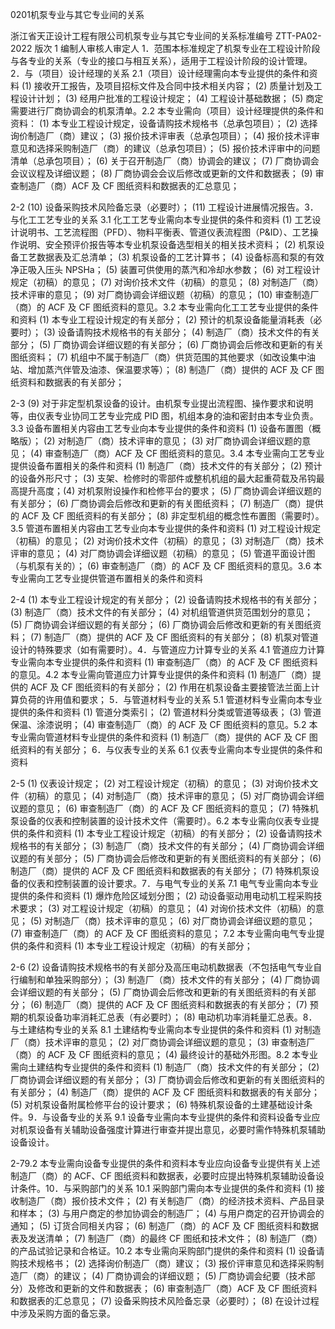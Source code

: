 0201机泵专业与其它专业间的关系


浙江省天正设计工程有限公司机泵专业与其它专业间的关系标准编号 ZTT-PA02-2022 版次     1 编制人审核人审定人 1．范围本标准规定了机泵专业在工程设计阶段与各专业的关系（专业的接口与相互关系），适用于工程设计阶段的设计管理。2．与（项目）设计经理的关系 2.1（项目）设计经理需向本专业提供的条件和资料 (1) 接收开工报告，及项目招标文件及合同中技术相关内容； (2) 质量计划及工程设计计划； (3) 经用户批准的工程设计规定； (4) 工程设计基础数据； (5) 商定需要进行厂商协调会的机泵清单。2.2 本专业需向（项目）设计经理提供的条件和资料： (1) 本专业工程设计规定，设备请购技术规格书（总承包项目）； (2) 选择询价制造厂（商）建议； (3) 报价技术评审表（总承包项目）； (4) 报价技术评审意见和选择采购制造厂（商）的建议（总承包项目）； (5) 报价技术评审中的问题清单（总承包项目）； (6) 关于召开制造厂（商）协调会的建议； (7) 厂商协调会会议议程及详细议题； (8) 厂商协调会会议后修改或更新的文件和数据表； (9) 审查制造厂（商）ACF 及 CF 图纸资料和数据表的汇总意见；

2-2 (10) 设备采购技术风险备忘录（必要时）； (11) 工程设计进展情况报告。3．与化工工艺专业的关系 3.1 化工工艺专业需向本专业提供的条件和资料 (1) 工艺设计说明书、工艺流程图（PFD）、物料平衡表、管道仪表流程图（P&ID）、工艺操作说明、安全预评价报告等本专业机泵设备选型相关的相关技术资料； (2) 机泵设备工艺数据表及汇总清单； (3) 机泵设备的工艺计算书； (4) 设备标高和泵的有效净正吸入压头 NPSHa； (5) 装置可供使用的蒸汽和冷却水参数； (6) 对工程设计规定（初稿）的意见； (7) 对询价技术文件（初稿）的意见； (8) 对制造厂（商）技术评审的意见； (9) 对厂商协调会详细议题（初稿）的意见； (10) 审查制造厂（商）的 ACF 及 CF 图纸资料的意见。3.2 本专业需向化工工艺专业提供的条件和资料 (1) 本专业工程设计规定的有关部分； (2) 预计的机泵设备能量消耗表（必要时）； (3) 设备请购技术规格书的有关部分； (4) 制造厂（商）技术文件的有关部分； (5) 厂商协调会详细议题的有关部分； (6) 厂商协调会后修改和更新的有关图纸资料； (7) 机组中不属于制造厂（商）供货范围的其他要求（如改设集中油站、增加蒸汽伴管及油漆、保温要求等）； (8) 制造厂（商）提供的 ACF 及 CF 图纸资料和数据表的有关部分；

2-3 (9) 对于非定型机泵设备的设计。由机泵专业提出流程图、操作要求和说明等，由仪表专业协同工艺专业完成 PID 图，机组本身的油和密封由本专业负责。3.3 设备布置相关内容由工艺专业向本专业提供的条件和资料 (1) 设备布置图（概略版）； (2) 对制造厂（商）技术评审的意见； (3) 对厂商协调会详细议题的意见； (4) 审查制造厂（商）ACF 及 CF 图纸资料的意见。3.4 本专业需向工艺专业提供设备布置相关的条件和资料 (1) 制造厂（商）技术文件的有关部分； (2) 预计的设备外形尺寸； (3) 支架、检修时的零部件或整机机组的最大起重荷载及吊钩最高提升高度；(4) 对机泵附设操作和检修平台的要求； (5) 厂商协调会详细议题的有关部分； (6) 厂商协调会后修改和更新的有关图纸资料； (7) 制造厂（商）提供的 ACF 及 CF 图纸资料的有关部分； (8) 非定型机组的概念性布置图（需要时）。3.5 管道布置相关内容由工艺专业向本专业提供的条件和资料 (1) 对工程设计规定（初稿）的意见； (2) 对询价技术文件（初稿）的意见； (3) 对制造厂（商）技术评审的意见； (4) 对厂商协调会详细议题（初稿）的意见； (5) 管道平面设计图（与机泵有关的）； (6) 审查制造厂（商）的 ACF 及 CF 图纸资料的意见。3.6 本专业需向工艺专业提供管道布置相关的条件和资料

2-4 (1) 本专业工程设计规定的有关部分； (2) 设备请购技术规格书的有关部分； (3) 制造厂（商）技术文件的有关部分； (4) 对机组管道供货范围划分的意见； (5) 厂商协调会详细议题的有关部分； (6) 厂商协调会后修改和更新的有关图纸资料； (7) 制造厂（商）提供的 ACF 及 CF 图纸资料的有关部分； (8) 机泵对管道设计的特殊要求（如有需要时）。4．与管道应力计算专业的关系 4.1 管道应力计算专业需向本专业提供的条件和资料 (1) 审查制造厂（商）的 ACF 及 CF 图纸资料的意见。4.2 本专业需向管道应力计算专业提供的条件和资料 (1) 制造厂（商）提供的 ACF 及 CF 图纸资料的有关部分； (2) 作用在机泵设备主要接管法兰面上计算负荷的许用值和要求； 5．与管道材料专业的关系 5.1 管道材料专业需向本专业提供的条件和资料 (1) 管道分类索引； (2) 管道材料分类或管道等级表； (3) 管道保温、涂漆说明； (4) 审查制造厂（商）的 ACF 及 CF 图纸资料的意见。5.2 本专业需向管道材料专业提供的条件和资料 (1) 制造厂（商）提供的 ACF 及 CF 图纸资料的有关部分； 6．与仪表专业的关系 6.1 仪表专业需向本专业提供的条件和资料

2-5 (1) 仪表设计规定； (2) 对工程设计规定（初稿）的意见； (3) 对询价技术文件（初稿）的意见； (4) 对制造厂（商）技术评审的意见； (5) 对厂商协调会详细议题的意见； (6) 审查制造厂（商）的 ACF 及 CF 图纸资料的意见； (7) 特殊机泵设备的仪表和控制装置的设计技术文件（需要时）。6.2 本专业需向仪表专业提供的条件和资料 (1) 本专业工程设计规定（初稿）的有关部分； (2) 设备请购技术规格书的有关部分； (3) 制造厂（商）技术文件的有关部分； (4) 厂商协调会详细议题的有关部分； (5) 厂商协调会后修改和更新的有关图纸资料的有关部分； (6) 制造厂（商）提供的 ACF 及 CF 图纸资料和数据表的有关部分； (7) 特殊机泵设备的仪表和控制装置的设计要求。7．与电气专业的关系 7.1 电气专业需向本专业提供的条件和资料 (1) 爆炸危险区域划分图； (2) 动设备驱动用电动机工程采购技术要求； (3) 对工程设计规定（初稿）的意见； (4) 对询价技术文件（初稿）的意见； (5) 对制造厂（商）技术评审的意见； (6) 对厂商协调会详细议题的意见； (7) 审查制造厂（商）的 ACF 及 CF 图纸资料的意见； 7.2 本专业需向电气专业提供的条件和资料 (1) 本专业工程设计规定（初稿）的有关部分；

2-6 (2) 设备请购技术规格书的有关部分及高压电动机数据表（不包括电气专业自行编制和单独采购部分）； (3) 制造厂（商）技术文件的有关部分； (4) 厂商协调会详细议题的有关部分； (5) 厂商协调会后修改和更新的有关图纸资料的有关部分； (6) 制造厂（商）提供的 ACF 及 CF 图纸资料和数据表的有关部分； (7) 预期的机泵设备功率消耗汇总表（有必要时）； (8) 电动机功率消耗量汇总表。8．与土建结构专业的关系 8.1 土建结构专业需向本专业提供的条件和资料 (1) 对制造厂（商）技术评审的意见； (2) 对厂商协调会详细议题的意见； (3) 审查制造厂（商）的 ACF 及 CF 图纸资料的意见； (4) 最终设计的基础外形图。8.2 本专业需向土建结构专业提供的条件和资料 (1) 制造厂（商）技术文件的有关部分； (2) 厂商协调会详细议题的有关部分； (3) 厂商协调会后修改和更新的有关图纸资料的有关部分； (4) 制造厂（商）提供的 ACF 及 CF 图纸资料和数据表的有关部分； (5) 对机泵设备附属检修平台的设计要求； (6) 特殊机泵设备的土建基础设计条件。9．与设备专业的关系 9.1 设备专业需向本专业提供的条件和资料设备专业应对机泵设备有关辅助设备强度计算进行审查并提出意见，必要时需作特殊机泵辅助设备设计。

2-79.2 本专业需向设备专业提供的条件和资料本专业应向设备专业提供有关上述制造厂（商）的 ACF、CF 图纸资料和数据表，必要时应提出特殊机泵辅助设备设计条件。10．与采购部门的关系 10.1 采购部门需向本专业提供的条件和资料 (1) 接收制造厂（商）报价技术文件； (2) 有关制造厂（商）的经济技术资料、产品目录和样本； (3) 与用户商定的参加协调会的制造厂； (4) 与用户商定的召开协调会的通知； (5) 订货合同相关内容； (6) 制造厂（商）的 ACF 及 CF 图纸资料和数据表及发送清单； (7) 制造厂（商）的最终 CF 图纸和技术文件； (8) 制造厂（商）的产品试验记录和合格证。10.2 本专业需向采购部门提供的条件和资料 (1) 设备请购技术规格书； (2) 选择询价制造厂（商）建议； (3) 报价评审意见和选择采购制造厂（商）的建议； (4) 厂商协调会的详细议题； (5) 厂商协调会纪要（技术部分）及修改和更新的文件和数据表； (6) 审查制造厂（商）ACF 及 CF 图纸资料和数据表的汇总意见； (7) 设备采购技术风险备忘录（必要时）； (8) 在设计过程中涉及采购方面的备忘录。

